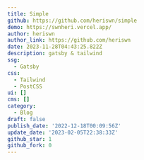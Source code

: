 ```yaml
---
title: Simple
github: https://github.com/heriswn/simple
demo: https://swnheri.vercel.app/
author: heriswn
author_link: https://github.com/heriswn
date: 2023-11-28T04:43:25.822Z
description: gatsby & tailwind
ssg:
  - Gatsby
css:
  - Tailwind
  - PostCSS
ui: []
cms: []
category:
  - Blog
draft: false
publish_date: '2022-12-18T00:09:56Z'
update_date: '2023-02-05T22:38:33Z'
github_star: 1
github_fork: 0
---
```

